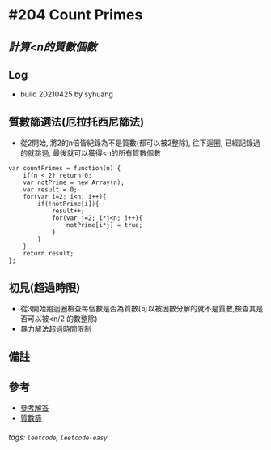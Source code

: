 # \#204 Count Primes
## *計算<n的質數個數*
## Log
 - build 20210425 by syhuang

## 質數篩選法(厄拉托西尼篩法)
 - 從2開始, 將2的n倍皆紀錄為不是質數(都可以被2整除), 往下迴圈, 已經記錄過的就跳過, 最後就可以獲得<n的所有質數個數
```javascript=
var countPrimes = function(n) {
    if(n < 2) return 0;
    var notPrime = new Array(n);
    var result = 0;
    for(var i=2; i<n; i++){
        if(!notPrime[i]){
            result++;
            for(var j=2; i*j<n; j++){
                notPrime[i*j] = true;
            }
        }
    }
    return result;
};
```
## 初見(超過時限)
 - 從3開始跑迴圈檢查每個數是否為質數(可以被因數分解的就不是質數,檢查其是否可以被<n/2 的數整除)
 - 暴力解法超過時間限制
## 備註
## 參考
 - [參考解答](https://leetcode.com/problems/count-primes/discuss/57588/My-simple-Java-solution)
 - [質數篩](https://zh.wikipedia.org/wiki/%E5%9F%83%E6%8B%89%E6%89%98%E6%96%AF%E7%89%B9%E5%B0%BC%E7%AD%9B%E6%B3%95)
###### tags: `leetcode`, `leetcode-easy`